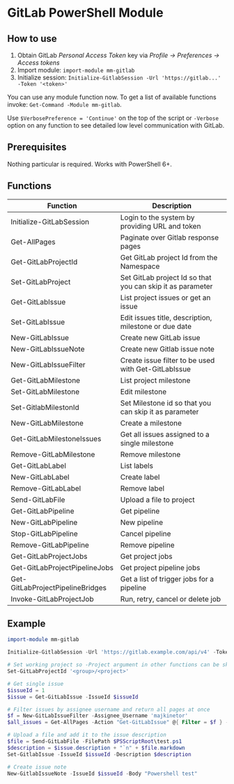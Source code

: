 # GitLab PowerShell Module

## How to use

1. Obtain GitLab *Personal Access Token* key via *Profile -> Preferences -> Access tokens*
1. Import module: `import-module mm-gitlab`
1. Initialize session: `Initialize-GitlabSession -Url 'https://gitlab...' -Token '<token>'`

You can use any module function now. To get a list of available functions invoke: `Get-Command -Module mm-gitlab`.

Use `$VerbosePreference = 'Continue'` on the top of the script or `-Verbose` option on any function to see detailed low level communication with GitLab.

## Prerequisites

Nothing particular is required. Works with PowerShell 6+.

## Functions

|             Function             |                        Description                         |
| -------------------------------- | ---------------------------------------------------------- |
| Initialize-GitLabSession         | Login to the system by providing URL and token             |
| Get-AllPages                     | Paginate over Gitlab response pages                        |
| Get-GitLabProjectId              | Get GitLab project Id from the Namespace                   |
| Set-GitLabProject                | Set GitLab project Id so that you can skip it as parameter |
| Get-GitLabIssue                  | List project issues or get an issue                        |
| Set-GitLabIssue                  | Edit issues title, description, milestone or due date      |
| New-GitLabIssue                  | Create new GitLab issue                                    |
| New-GitLabIssueNote              | Create new Gitlab issue note                               |
| New-GitLabIssueFilter            | Create issue filter to be used with Get-GitLabIssue        |
| Get-GitLabMilestone              | List project milestone                                     |
| Set-GitLabMilestone              | Edit milestone                                             |
| Set-GitlabMilestonId             | Set Milestone id so that you can skip it as parameter      |
| New-GitLabMilestone              | Create a milestone                                         |
| Get-GitLabMilestoneIssues        | Get all issues assigned to a single milestone              |
| Remove-GitLabMilestone           | Remove milestone                                           |
| Get-GitLabLabel                  | List labels                                                |
| New-GitLabLabel                  | Create label                                               |
| Remove-GitLabLabel               | Remove label                                               |
| Send-GitLabFile                  | Upload a file to project                                   |
| Get-GitLabPipeline               | Get pipeline                                               |
| New-GitLabPipeline               | New pipeline                                               |
| Stop-GitLabPipeline              | Cancel pipeline                                            |
| Remove-GitLabPipeline            | Remove pipeline                                            |
| Get-GitLabProjectJobs            | Get project jobs                                           |
| Get-GitLabProjectPipelineJobs    | Get project pipeline jobs                                  |
| Get-GitLabProjectPipelineBridges | Get a list of trigger jobs for a pipeline                  |
| Invoke-GitLabProjectJob          | Run, retry, cancel or delete job                           |


## Example

```powershell
import-module mm-gitlab

Initialize-GitlabSession -Url 'https://gitlab.example.com/api/v4' -Token $tokens

# Set working project so -Project argument in other functions can be skipped
Set-GitLabProjectId '<group>/<project>'

# Get single issue
$issueId = 1
$issue = Get-GitLabIssue -IssueId $issueId

# Filter issues by assignee username and return all pages at once
$f = New-GitLabIssueFilter -Assignee_Username 'majkinetor'
$all_issues = Get-AllPages -Action "Get-GitLabIssue" @{ Filter = $f } -ShowProgress

# Upload a file and add it to the issue description
$file = Send-GitLabFile -FilePath $PSScriptRoot\test.ps1
$description = $issue.description + "`n" + $file.markdown
Set-GitlabIssue -IssueId $issueId -Description $description

# Create issue note
New-GitlabIssueNote -IssueId $issueId -Body "Powershell test"
```
